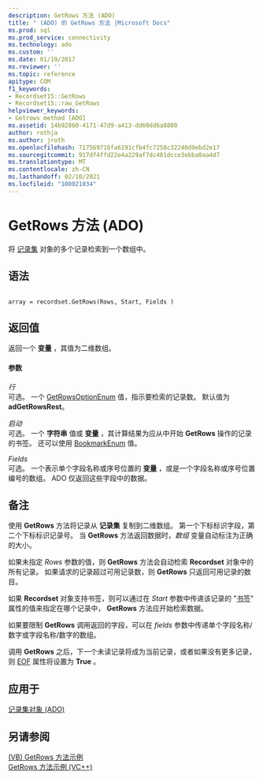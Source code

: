 ```yaml
---
description: GetRows 方法 (ADO)
title: " (ADO) 的 GetRows 方法 |Microsoft Docs"
ms.prod: sql
ms.prod_service: connectivity
ms.technology: ado
ms.custom: ''
ms.date: 01/19/2017
ms.reviewer: ''
ms.topic: reference
apitype: COM
f1_keywords:
- Recordset15::GetRows
- Recordset15::raw_GetRows
helpviewer_keywords:
- Getrows method [ADO]
ms.assetid: 14b92860-4171-47d9-a413-dd60dd6a8880
author: rothja
ms.author: jroth
ms.openlocfilehash: 717569716fa6191cfb4fc7258c32240d9ebd2e17
ms.sourcegitcommit: 917df4ffd22e4a229af7dc481dcce3ebba0aa4d7
ms.translationtype: MT
ms.contentlocale: zh-CN
ms.lasthandoff: 02/10/2021
ms.locfileid: "100021034"
---
```

# <a name="getrows-method-ado"></a>GetRows 方法 (ADO)
将 [记录集](./recordset-object-ado.md) 对象的多个记录检索到一个数组中。  
  
## <a name="syntax"></a>语法  
  
```  
  
array = recordset.GetRows(Rows, Start, Fields )  
```  
  
## <a name="return-value"></a>返回值  
 返回一个 **变量** ，其值为二维数组。  
  
#### <a name="parameters"></a>参数  
 *行*  
 可选。 一个 [GetRowsOptionEnum](./getrowsoptionenum.md) 值，指示要检索的记录数。 默认值为 **adGetRowsRest**。  
  
 *启动*  
 可选。 一个 **字符串** 值或 **变量** ，其计算结果为应从中开始 **GetRows** 操作的记录的书签。 还可以使用 [BookmarkEnum](./bookmarkenum.md) 值。  
  
 *Fields*  
 可选。 一个表示单个字段名称或序号位置的 **变量** ，或是一个字段名称或序号位置编号的数组。 ADO 仅返回这些字段中的数据。  
  
## <a name="remarks"></a>备注  
 使用 **GetRows** 方法将记录从 **记录集** 复制到二维数组。 第一个下标标识字段，第二个下标标识记录号。 当 **GetRows** 方法返回数据时，*数组* 变量自动标注为正确的大小。  
  
 如果未指定 *Rows* 参数的值，则 **GetRows** 方法会自动检索 **Recordset** 对象中的所有记录。 如果请求的记录超过可用记录数，则 **GetRows** 只返回可用记录的数目。  
  
 如果 **Recordset** 对象支持书签，则可以通过在 *Start* 参数中传递该记录的 "[书签](./bookmark-property-ado.md)" 属性的值来指定在哪个记录中， **GetRows** 方法应开始检索数据。  
  
 如果要限制 **GetRows** 调用返回的字段，可以在 *fields* 参数中传递单个字段名称/数字或字段名称/数字的数组。  
  
 调用 **GetRows** 之后，下一个未读记录将成为当前记录，或者如果没有更多记录，则 [EOF](./bof-eof-properties-ado.md) 属性将设置为 **True** 。  
  
## <a name="applies-to"></a>应用于  
 [记录集对象 (ADO)](./recordset-object-ado.md)  
  
## <a name="see-also"></a>另请参阅  
 [ (VB) GetRows 方法示例 ](./getrows-method-example-vb.md)   
 [GetRows 方法示例 (VC++)](./getrows-method-example-vc.md)